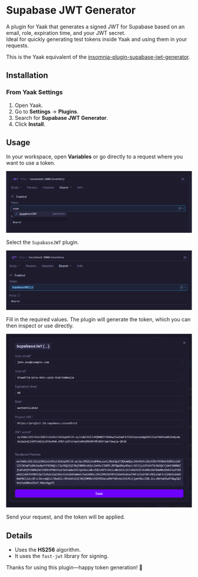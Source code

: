 # Supabase JWT Generator

A plugin for Yaak that generates a signed JWT for Supabase based on an email, role, expiration time, and your JWT secret.  
Ideal for quickly generating test tokens inside Yaak and using them in your requests.

This is the Yaak equivalent of the [insomnia-plugin-supabase-jwt-generator](https://github.com/hatxor/insomnia-plugin-supabase-jwt-generator).

## Installation

### From Yaak Settings

1. Open Yaak.
2. Go to **Settings** → **Plugins**.
3. Search for **Supabase JWT Generator**.
4. Click **Install**.

## Usage

In your workspace, open **Variables** or go directly to a request where you want to use a token.

![addplugin](./assets/1.png)

Select the `SupabaseJWT` plugin.

![callplugin](./assets/2.png)

Fill in the required values. The plugin will generate the token, which you can then inspect or use directly.

![configureplugin](./assets/3.png)

Send your request, and the token will be applied.

## Details

- Uses the **HS256** algorithm.
- It uses the `fast-jwt` library for signing.

Thanks for using this plugin—happy token generation! 🎉